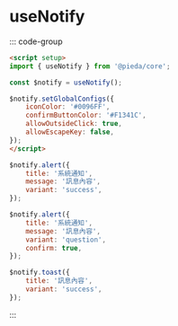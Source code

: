 <script setup>
import Notify from '@/components/Demo/Notify.vue'
</script>

# useNotify

::: code-group

```md [App.vue]
<script setup>
import { useNotify } from '@pieda/core';

const $notify = useNotify();

$notify.setGlobalConfigs({
    iconColor: '#0096FF',
    confirmButtonColor: '#F1341C',
    allowOutsideClick: true,
    allowEscapeKey: false,
});
</script>
```

```js [alert]
$notify.alert({
    title: '系統通知',
    message: '訊息內容',
    variant: 'success',
});
```

```js [confirm]{5}
$notify.alert({
    title: '系統通知',
    message: '訊息內容',
    variant: 'question',
    confirm: true,
});
```

```js [toast]
$notify.toast({
    title: '訊息內容',
    variant: 'success',
});
```

:::

<Notify></Notify>
